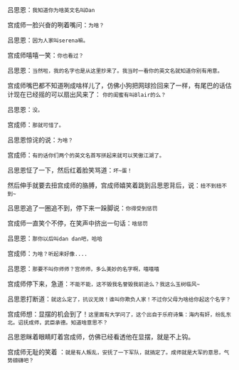 吕思恩：`我知道你为啥英文名叫Dan`

宫成师一脸兴奋的咧着嘴问：`为啥？`

吕思恩：`因为人家叫serena嘛。`

宫成师嘻嘻一笑：`你也看过？`

吕思恩：`当然啦，我的名字也是从这里抄来了。我当时一看你的英文名就知道你别有用意。`

宫成师嘴巴都不知道咧成啥样儿了，仿佛小狗把网球捡回来了一样，有尾巴的话估计现在已经摇的可以扇出风来了：
`你的闺蜜有叫Blair的么？`

吕思恩：`没。`

宫成师：`那就可惜了。`

吕思恩惊诧的说：`为啥？`

宫成师：`有的话你们两个的英文名首写拼起来就可以笑傲江湖了。`

吕思恩怔了一下，然后红着脸笑骂道：`坏~蛋！`

然后伸手就要去扭宫成师的胳膊，宫成师嬉笑着跳到吕思恩背后，说：`扭不到扭不到~`

吕思恩追了一圈追不到，停下来一跺脚说：`你得受到惩罚`

宫成师一直笑个不停，在笑声中挤出一句话：`啥惩罚`

吕思恩：`那你以后叫dan dan吧，哈哈`

宫成师：`为啥？听起来好像....`

吕思恩：`那要不叫你师师？宫师师，多么美妙的名字啊，嘻嘻嘻`

宫成师停下来，急道：`不能不能，这不毁我名誉毁我前途么？我这么玉树临风~`

吕思恩打断道：`就这么定了，抗议无效！谁叫你欺负人家！不过你父母为啥给你起这个名字？`

宫成师想：显摆的机会到了！`这里面有大学问了，这个出自于乐府诗集：海内有奸，纷乱东北。诏抚成师，武臣承德。知道啥意思不？`

吕思恩眯着眼睛盯着宫成师，仿佛已经看透他在显摆，就是不上钩。

宫成师无耻的笑着 ：`就是有人叛乱，安抚了一下军队，就搞定了。成师就是大军的意思，气势磅礴吧？`
